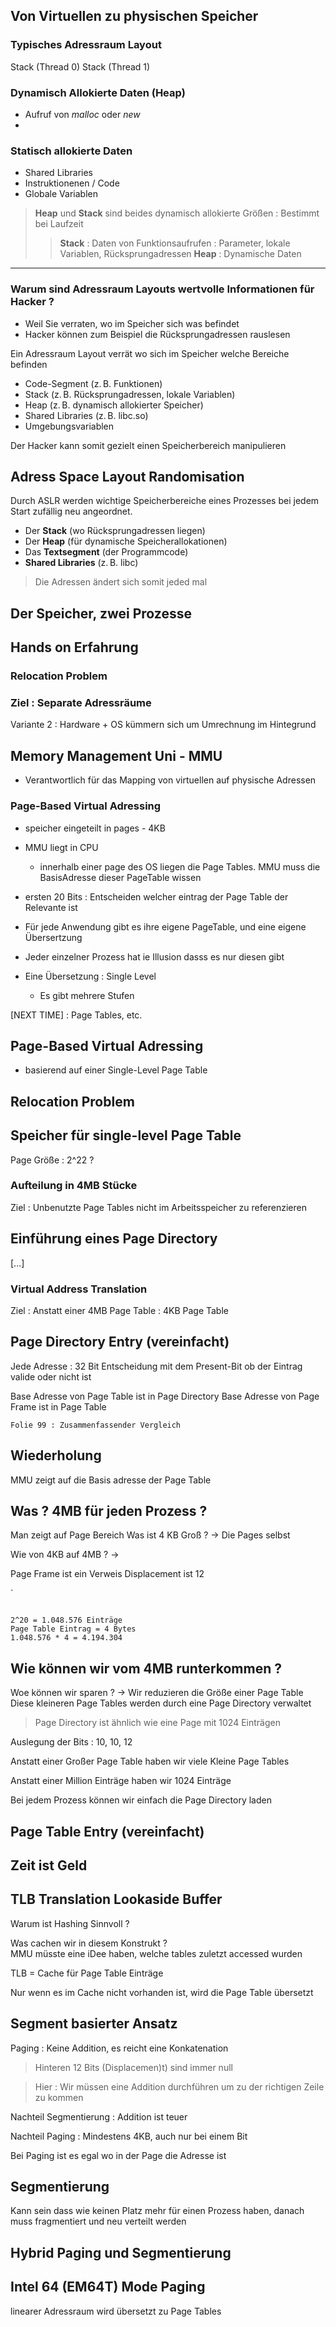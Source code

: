 

## Von Virtuellen zu physischen Speicher 

### Typisches Adressraum Layout 

Stack (Thread 0)
Stack (Thread 1)

### Dynamisch Allokierte Daten (Heap)
- Aufruf von *malloc* oder *new* 
- 

### Statisch allokierte Daten
- Shared Libraries
- Instruktionenen / Code
- Globale Variablen



> **Heap** und **Stack** sind beides dynamisch allokierte Größen : Bestimmt bei Laufzeit
> >**Stack** : Daten von Funktionsaufrufen : Parameter, lokale Variablen, Rücksprungadressen 
> >**Heap** : Dynamische Daten

---

### Warum sind Adressraum Layouts wertvolle Informationen für Hacker ? 
- Weil Sie verraten, wo im Speicher sich was befindet
- Hacker können zum Beispiel die Rücksprungadressen rauslesen 

Ein Adressraum Layout verrät wo sich im Speicher welche Bereiche befinden

- Code-Segment (z. B. Funktionen)
- Stack (z. B. Rücksprungadressen, lokale Variablen)
- Heap (z. B. dynamisch allokierter Speicher)
- Shared Libraries (z. B. libc.so)
- Umgebungsvariablen

Der Hacker kann somit gezielt einen Speicherbereich manipulieren 

## Adress Space Layout Randomisation 
Durch ASLR werden wichtige Speicherbereiche eines Prozesses bei jedem Start zufällig neu angeordnet. 
- Der **Stack** (wo Rücksprungadressen liegen)
- Der **Heap** (für dynamische Speicherallokationen)
- Das **Textsegment** (der Programmcode)
- **Shared Libraries** (z. B. libc)
> Die Adressen ändert sich somit jeded mal 




## Der Speicher, zwei Prozesse 


## Hands on Erfahrung 

### Relocation Problem 

### Ziel : Separate Adressräume 

Variante 2 : 
Hardware + OS kümmern sich um Umrechnung im Hintegrund 


## Memory Management Uni - MMU 

- Verantwortlich für das Mapping von virtuellen auf physische Adressen 

### Page-Based Virtual Adressing 

- speicher eingeteilt in pages - 4KB 
- MMU liegt in CPU 
	- innerhalb einer page des OS liegen die Page Tables. MMU muss die BasisAdresse dieser PageTable wissen 
- ersten 20 Bits : Entscheiden welcher eintrag der Page Table der Relevante ist 
- Für jede Anwendung gibt es ihre eigene PageTable, und eine eigene Übersertzung 

- Jeder einzelner Prozess hat ie Illusion dasss es nur diesen gibt 
- Eine Übersetzung : Single Level 
	- Es gibt mehrere Stufen 

[NEXT TIME] : Page Tables, etc.  


## Page-Based Virtual Adressing 
- basierend auf einer Single-Level Page Table 

## Relocation Problem 

## Speicher für single-level Page Table

Page  Größe : 2^22 ? 


### Aufteilung in 4MB Stücke 

Ziel : Unbenutzte Page Tables nicht im Arbeitsspeicher zu referenzieren 

## Einführung eines Page Directory


[...]


### Virtual Address Translation 

Ziel : Anstatt einer 4MB Page Table : 4KB Page Table 


## Page Directory Entry (vereinfacht)

Jede Adresse : 32 Bit 
Entscheidung mit dem Present-Bit ob der Eintrag valide oder nicht ist 

Base Adresse von Page Table ist in Page Directory 
Base Adresse von Page Frame ist in Page Table


	Folie 99 : Zusammenfassender Vergleich 




## Wiederholung 
MMU zeigt auf die Basis adresse der Page Table 


## Was ? 4MB für jeden Prozess ? 
Man zeigt auf Page Bereich 
Was ist 4 KB Groß ? -> Die Pages selbst 

Wie von 4KB auf 4MB ? -> 

Page Frame ist ein Verweis 
Displacement ist 12 

`
```

2^20 = 1.048.576 Einträge 
Page Table Eintrag = 4 Bytes 
1.048.576 * 4 = 4.194.304

```

## Wie können wir vom 4MB runterkommen ? 

Woe können wir sparen ? -> Wir reduzieren die Größe einer Page Table 
Diese kleineren Page Tables werden durch eine Page Directory verwaltet 

> Page Directory ist ähnlich wie eine Page mit 1024 Einträgen 

Auslegung der Bits : 10, 10, 12

Anstatt einer Großer Page Table haben wir viele Kleine Page Tables

Anstatt einer Million Einträge haben wir 1024 Einträge

Bei jedem Prozess können wir einfach die Page Directory laden 

## Page Table Entry (vereinfacht)

## Zeit ist Geld 

## TLB Translation Lookaside Buffer

Warum ist Hashing Sinnvoll ? 

Was cachen wir in diesem Konstrukt ?  
MMU müsste eine iDee haben, welche tables zuletzt accessed wurden 

TLB = Cache für Page Table Einträge

Nur wenn es im Cache nicht vorhanden ist, wird die Page Table übersetzt

## Segment basierter Ansatz 

Paging : Keine Addition, es reicht eine Konkatenation 
> Hinteren 12 Bits (Displacemen)t) sind immer null 

> Hier : Wir müssen eine Addition durchführen um zu der richtigen Zeile zu kommen 

Nachteil Segmentierung : Addition ist teuer 


Nachteil Paging : Mindestens 4KB, auch nur bei einem Bit 

Bei Paging ist es egal wo in der Page die Adresse ist

## Segmentierung
Kann sein dass wie keinen Platz mehr für einen Prozess haben, danach muss fragmentiert und neu verteilt werden 

## Hybrid Paging und Segmentierung

## Intel 64 (EM64T) Mode Paging 

linearer Adressraum wird übersetzt zu Page Tables 




